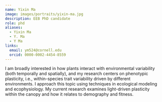 ```yaml
---
name: Yixin Ma
image: images/portraits/yixin-ma.jpg
description: EEB PhD candidate
role: phd
aliases:
  - Yixin Ma
  - Y. Ma
  - Y Ma
links:
  email: ym524@cornell.edu
  orcid: 0000-0002-4454-8559
---
```

I am broadly interested in how plants interact with environmental variability (both temporally and spatially), and my research centers on phenotypic plasticity, i.e., within-species trait variability driven by different environments. I approach this topic using techniques in ecological modeling and ecophysiology. My current research examines light-driven plasticity within the canopy and how it relates to demography and fitness.
